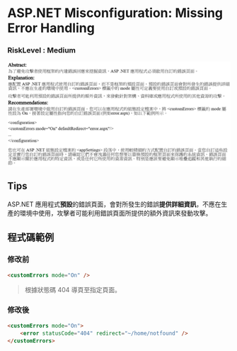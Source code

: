 # <span>ASP.NET</span> Misconfiguration: Missing Error Handling

### RiskLevel : Medium

![ASP.NET_Misconfiguration_Missing_Error_Handling_1](/Fortify/Medium/ASP.NET_Misconfiguration_Missing_Error_Handling/ASP.NET_Misconfiguration_Missing_Error_Handling_1.png "ASP.NET_Misconfiguration_Missing_Error_Handling")

## Tips
<span>ASP.NET</span> 應用程式**預設**的錯誤頁面，會對所發生的錯誤**提供詳細資訊**，不應在生產的環境中使用，攻擊者可能利用錯誤頁面所提供的額外資訊來發動攻擊。 

## 程式碼範例

### 修改前

``` HTML
<customErrors mode="On" />
```

> 根據狀態碼 404 導頁至指定頁面。

### 修改後

```HTML
<customErrors mode="On">
    <error statusCode="404" redirect="~/home/notfound" />
</customErrors>
```